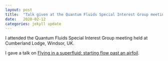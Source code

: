 ```yaml
---
layout: post
title:  "Talk given at the Quantum Fluids Special Interest Group meeting (Cumberland Lodge, Windsor, UK)"
date:   2020-02-12
categories: jekyll update
---
```


I attended the Quantum Fluids Special Interest Group meeting held at Cumberland Lodge, Windsor, UK.

I gave a talk on [Flying in a superfluid: starting flow past an airfoil](/research/assets/slides/200212_Windsor.pdf).
